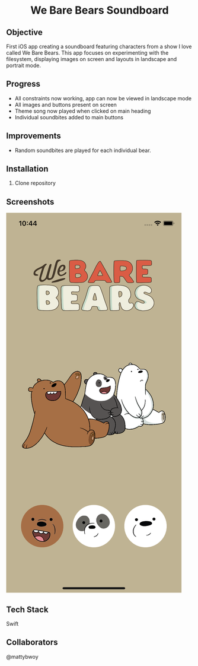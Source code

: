 <h1 align="center">

We Bare Bears Soundboard

</h1>

## Objective
First iOS app creating a soundboard featuring characters from a show I love called We Bare Bears.
This app focuses on experimenting with the filesystem, displaying images on screen and layouts in landscape and portrait mode.

## Progress
- All constraints now working, app can now be viewed in landscape mode
- All images and buttons present on screen
- Theme song now played when clicked on main heading
- Individual soundbites added to main buttons

## Improvements
- Random soundbites are played for each individual bear.


## Installation

1. Clone repository


## Screenshots
![homeScreen](Documentation/homeScreen.png)

## Tech Stack
Swift

## Collaborators
@mattybwoy
